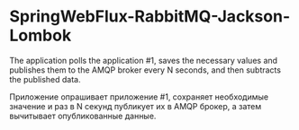 # SpringWebFlux-RabbitMQ-Jackson-Lombok

The application polls the application #1, saves the necessary values and publishes them to the AMQP broker every N seconds, and then subtracts the published data.

Приложение опрашивает приложение #1, сохраняет необходимые значение и раз в N секунд публикует их в AMQP брокер, а затем вычитывает опубликованные данные.
